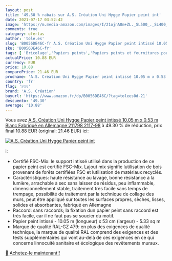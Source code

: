 ```yaml
---
layout: post
title: '49.30 % rabais sur A.S. Création Uni Hygge Papier peint int'
date: 2021-07-17 03:52:42
image: 'https://m.media-amazon.com/images/I/21ojnA0m+ZL._SL500_._SL400_.jpg'
comments: true
category: ofertas
author: 'tole.es'
slug: 'B0056DE46C-fr A.S. Création Uni Hygge Papier peint intissé 10.05 m x...'
sku: 'B0056DE46C-fr'
tags: [ 'Bricolage','Papiers peints','Papiers peints et fournitures pour la pose de papiers peints','Peintures, outils et traitement des murs','a.s. création', ]
actualPrice: 10.88 EUR
currency: EUR
price: 10.88
comparePrice: 21.46 EUR
prodname: 'A.S. Création Uni Hygge Papier peint intissé 10.05 m x 0.53 m Blanc Fabriqué en Allemagne 211798 2117-98'
country: 'fr'
flag: '🇫🇷'
brand: 'A.S. Création'
buyurl: 'https://www.amazon.fr/dp/B0056DE46C/?tag=tolees0d-21'
descuento: '49.30'
average: '10.88'
---
```


Vous avez [A.S. Création Uni Hygge Papier peint intissé 10.05 m x 0.53 m Blanc Fabriqué en Allemagne 211798 2117-98](https://www.amazon.fr/dp/B0056DE46C/?tag=tolees0d-21)  à  49.30 % de réduction, prix final  10.88 EUR (original: 21.46 EUR) ici:

[![A.S. Création Uni Hygge Papier peint int](https://m.media-amazon.com/images/I/21ojnA0m+ZL._SL500_._SL400_.jpg)](https://www.amazon.fr/dp/B0056DE46C/?tag=tolees0d-21)

ℹ️:

- Certifié FSC-Mix: le support intissé utilisé dans la production de ce papier peint est certifié FSC-Mix. Lajout mix signifie lutilisation de bois provenant de forêts certifiées FSC et lutilisation de matériaux recyclés.
- Caractéristiques: haute résistance au lavage, bonne résistance à la lumière, arrachable à sec sans laisser de résidus, peu inflammable, dimensionnellement stable, traitement très facile sans temps de trempage, possibilité de traitement par la technique de collage des murs, peut être appliqué sur toutes les surfaces propres, sèches, lisses, solides et absorbantes, fabriqué en Allemagne
- Raccord: sans raccords; la fixation dun papier peint sans raccord est très facile, car il ne faut pas se soucier du motif.
- Papier peint intissé - 10.05 m (longueur) x 53 cm (largeur) - 5.33 sq m
- Marque de qualité RAL-GZ 479: en plus des exigences de qualité technique, la marque de qualité RAL comprend des exigences et des tests supplémentaires qui vont au-delà de ces exigences en ce qui concerne linnocuité sanitaire et écologique des revêtements muraux.

[🛒 Achetez-le maintenant!!](https://www.amazon.fr/dp/B0056DE46C/?tag=tolees0d-21)
